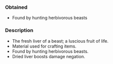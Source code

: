 ### Obtained
- Found by hunting herbivorous beasts
### Description
- The fresh liver of a beast; a luscious fruit of life.
- Material used for crafting items.
- Found by hunting herbivorous beasts.
- Dried liver boosts damage negation.